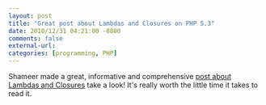 ```yaml
---
layout: post
title: "Great post about Lambdas and Closures on PHP 5.3"
date: 2010/12/31 04:21:00 -0800
comments: false
external-url:
categories: [programming, PHP]
---
```



Shameer made a great, informative and comprehensive [post about Lambdas and 
Closures][1] take a look! It's really worth the little time it takes to read 
it.



[1]: http://www.shameerc.com/2010/12/php-53-practical-look-into-lambda.html